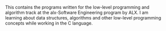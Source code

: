This contains the programs written for the low-level programming and algorithm track at the alx-Software Engineering program by ALX. I am learning about data structures, algorithms and other low-level programming concepts while working in the C language.
